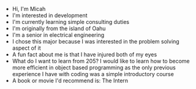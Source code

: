 - Hi, I'm Micah
- I'm interested in development
- I'm currently learning simple consulting duties 
- I'm originally from the island of Oahu
- I'm a senior in electrical engineering
- I chose this major because I was interested in the problem solving aspect of it
- A fun fact about me is that I have injured both of my eyes
- What do I want to learn from 205? I would like to learn how to become more efficient in object based programming as the only previous experience I have with coding was a simple introductory course
- A book or movie I'd recommend is: The Intern
